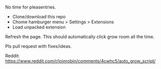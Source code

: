 No time for pleasentries.

* Clone/download this repo
* Chome hamburger menu > Settings > Extensions
* Load unpacked extension

Refresh the page. This should automatically click grow room all the time.

Pls pull request with fixes/ideas.

Reddit: https://www.reddit.com/r/joinrobin/comments/4cwhc5/auto_grow_script/
